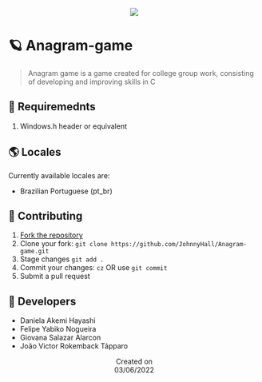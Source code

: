 <p align="center">
  <img src="https://i.imgur.com/MPYWaFB.png" />
</p>

# 🪐 Anagram-game
> Anagram game is a game created for college group work, consisting of developing and improving skills in C

## 📜 Requiremednts
1. Windows.h header or equivalent

## 🌎 Locales
Currently available locales are:
- Brazilian Portuguese (pt_br)

## 🤝 Contributing
1. [Fork the repository](https://github.com/JohnnyHall/Anagram-game/fork)
2. Clone your fork: `git clone https://github.com/JohnnyHall/Anagram-game.git`
3. Stage changes `git add .`
4. Commit your changes: `cz` OR use `git commit`
5. Submit a pull request

## 👤 Developers
- Daniela Akemi Hayashi    
- Felipe Yabiko Nogueira          
- Giovana Salazar Alarcon        
- João Victor Rokemback Tápparo

<p align="center">
  Created on <br>
  03/06/2022
</p>

